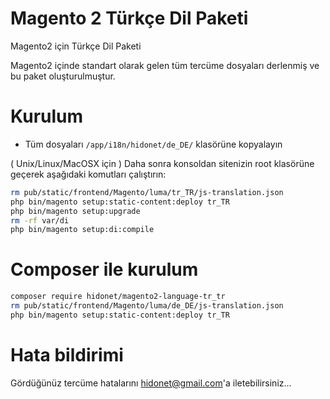# Magento 2 Türkçe Dil Paketi

Magento2 için Türkçe Dil Paketi

Magento2 içinde standart olarak gelen tüm tercüme dosyaları derlenmiş ve bu paket oluşturulmuştur.

# Kurulum
 - Tüm dosyaları `/app/i18n/hidonet/de_DE/` klasörüne kopyalayın

( Unix/Linux/MacOSX için ) 
Daha sonra konsoldan sitenizin root klasörüne geçerek aşağıdaki komutları çalıştırın:
```bash
rm pub/static/frontend/Magento/luma/tr_TR/js-translation.json
php bin/magento setup:static-content:deploy tr_TR
php bin/magento setup:upgrade
rm -rf var/di
php bin/magento setup:di:compile
```

# Composer ile kurulum
```bash
composer require hidonet/magento2-language-tr_tr
rm pub/static/frontend/Magento/luma/de_DE/js-translation.json
php bin/magento setup:static-content:deploy tr_TR
```

# Hata bildirimi

Gördüğünüz tercüme hatalarını hidonet@gmail.com'a iletebilirsiniz...
